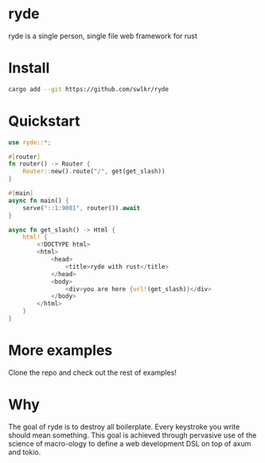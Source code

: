 # ryde

ryde is a single person, single file  web framework for rust

# Install

```sh
cargo add --git https://github.com/swlkr/ryde
```

# Quickstart

```rust
use ryde::*;

#[router]
fn router() -> Router {
    Router::new().route("/", get(get_slash))
}

#[main]
async fn main() {
    serve("::1:9001", router()).await
}

async fn get_slash() -> Html {
    html! {
        <!DOCTYPE html>
        <html>
            <head>
                <title>ryde with rust</title>
            </head>
            <body>
                <div>you are here {url!(get_slash)}</div>
            </body>
        </html>
    }
}
```

# More examples

Clone the repo and check out the rest of examples!

# Why

The goal of ryde is to destroy all boilerplate. Every keystroke you write should mean something. This goal is achieved through pervasive use of the science of macro-ology to define a web development DSL on top of axum and tokio.
